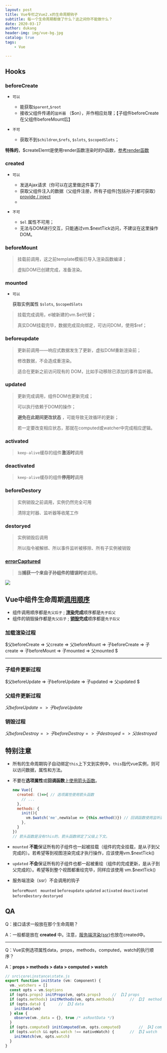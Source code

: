 ```yaml
---
layout: post
title: Vue专栏之Vue2.x的生命周期钩子
subtitle: 每一个生命周期都做了什么？这之间你不能做什么？
date: 2020-03-17
author: dukang
header-img: img/vue-bg.jpg
catalog: true
tags: 
    - Vue

---
```


## Hooks

### beforeCreate

- `可以`
  - 能获取`$parent`,`$root`
  - 接收父组件传递的`监听器` （$on），并作相应处理；【子组件beforeCreate在父组件beforeMount后】


- `不可`
  - 获取不到`$children`,`$refs`, `$slots`, `$scopedSlots`；

**特殊的**，$createElemt是使用render函数渲染时的h函数，[参考render函数](https://cn.vuejs.org/v2/guide/render-function.html)

### created

- `可以`
  - 发送Ajax请求（你可以在这里做这件事了）
  - 获取父组件注入的数据（父组件注册，所有子组件[包括孙子]都可获取）[provide / inject](https://vuejs.bootcss.com/api/#provide-inject) 
  - ​


- `不可`
  - `$el` 属性不可用；
  - 无法与DOM进行交互，只能通过vm.$nextTick访问，不建议在这里操作DOM。

### beforeMount

> 挂载前调用，这之前template模板已导入渲染函数编译；
>
> 虚拟DOM已创建完成，准备渲染。

### mounted

- `可以`

  获取实例属性 `$slots`, `$scopedSlots`

> 挂载完成调用，el被新建的vm.$el代替；
>
> 真实DOM挂载完毕，数据完成双向绑定，可访问DOM，使用$ref；

### beforeupdate

> 更新前调用——响应式数据发生了更新，虚拟DOM重新渲染前；
>
> 修改数据，不会造成重渲染。
>
> 适合在更新之前访问现有的 DOM，比如手动移除已添加的事件监听器。

### updated

> 更新完成调用，组件DOM也更新完成；
>
> 可以执行依赖于DOM的操作；
>
> **避免在此期间更改状态** ，可能导致无效循环的更新；
>
> 若一定要改变相应状态，那就在computed或watcher中完成相应逻辑。

### activated

> `keep-alive`缓存的组件**激活时**调用

### deactivated

> `keep-alive`缓存的组件**停用时**调用

### beforeDestory

> 实例销毁之前调用，实例仍然完全可用
>
> 清除定时器、监听器等收尾工作

### destoryed

> 实例销毁后调用
>
> 所以指令被解绑、所以事件监听被移除、所有子实例被销毁

### [errorCaptured](https://cn.vuejs.org/v2/api/#errorCaptured)

> 当**捕获一个来自子孙组件的错误时**被调用。

![](http://dukangblog.top/img/lifecycle.jpg)

## Vue中组件生命周期<u>调用顺序</u>

- 组件调用顺序都是`先父后子` ;	 **<u>渲染</u>完成**顺序都是`先子后父`
- 组件的销毁操作都是`先父后子` ;     **<u>销毁</u>完成**顺序都是`先子后父`


### 加载渲染过程

$父beforeCreate => 父create => 父beforeMount => 子beforeCreate => 子create => 子beforeMount => 子mounted => 父mounted $

****

### 子组件更新过程

$父beforeUpdate => 子beforeUpdate  => 子updated  => 父updated $

### 父组件更新过程

$父beforeUpdate => 子beforeUpdate$

### 销毁过程

$父beforeDestroy => 子beforeDestroy => 子destroyed => 父destroyed$

## 特别注意 

- 所有的生命周期钩子自动绑定`this`上下文到实例中，`this`指代vue实例，则可以访问数据，属性和方法。

- 不要在**选项属性**或**回调函数**上<u>使用箭头函数</u>。

  ```javascript
  new Vue({
    created: ()=>{ // 选项属性使用箭头函数
      // ...
    },
    methods: {
      init(){
        vm.$watch('me',newValue => {this.method()}) // 回调函数使用监听函数
      },
    }
  })
  // 箭头函数是没有this的，箭头函数绑定了父级上下文。
  ```

- `mounted` **不能**保证所有的子组件也一起被挂载（组件的完全挂载，是从子到父完成的）。若希望等到视图渲染完成才执行操作，应该使用vm.$nextTick()

- `updated`  **不会**保证所有的子组件也都一起被重绘（组件的完成更新，是从子到父完成的）。希望等到整个视图都重绘完毕，同样应该使用 vm.$nextTick()

- 服务端渲染（ssr）不会调用的钩子

  `beforeMount ` `mounted` `beforeupdate` `updated` `activated` `deactivated` `beforeDestory` `destoryed`

## QA

Q：接口请求一般放在那个生命周期？

A：一般都是放在 **created** 中。注意，[服务端渲染(ssr)](https://vuejs.bootcss.com/guide/ssr.html)也放在created中。

---

Q：Vue实例选项属性data，props，methods，computed，watch的执行顺序？

A：**props > methods > data > computed > watch**

```js
// src\core\instance\state.js
export function initState (vm: Component) {
  vm._watchers = []
  const opts = vm.$options
  if (opts.props) initProps(vm, opts.props)		// 【1】props
  if (opts.methods) initMethods(vm, opts.methods)		// 【2】 methods
  if (opts.data) {		// 【3】data
    initData(vm)
  } else {
    observe(vm._data = {}, true /* asRootData */)
  }
  if (opts.computed) initComputed(vm, opts.computed)		// 【4】computed
  if (opts.watch && opts.watch !== nativeWatch) {		// 【5】watch
    initWatch(vm, opts.watch)
  }
}
```

